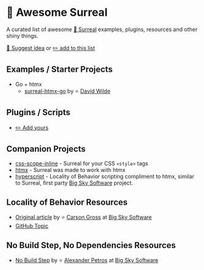 # 🗿 Awesome Surreal
A curated list of awesome [🗿 Surreal](https://github.com/gnat/surreal) examples, plugins, resources and other shiny things.

[💬 Suggest idea](https://github.com/gnat/awesome-surreal/discussions/new?category=ideas) or [✏️ add to this list](https://github.com/gnat/awesome-surreal/edit/main/README.md)

## Examples / Starter Projects
* Go + htmx
  * [surreal-htmx-go](https://github.com/davidwilde/surreal-htmx-go) by ⭐ [David Wilde](https://github.com/davidwilde)

## Plugins / Scripts
* [✏️ Add yours](https://github.com/gnat/awesome-surreal/edit/main/README.md)

## Companion Projects
* [css-scope-inline](https://github.com/gnat/css-scope-inline) - Surreal for your CSS `<style>` tags
* [htmx](https://htmx.org/) - Surreal was made to work with htmx
* [hyperscript](https://hyperscript.org/) - Locality of Behavior scripting compliment to htmx, similar to Surreal, first party [Big Sky Software](https://github.com/bigskysoftware) project.


## Locality of Behavior Resources
* [Original article](https://htmx.org/essays/locality-of-behaviour/) by ⭐ [Carson Gross](https://github.com/1cg) at [Big Sky Software](https://github.com/bigskysoftware)
* [GitHub Topic](https://github.com/topics/locality-of-behavior)

## No Build Step, No Dependencies Resources
* [No Build Step](https://htmx.org/essays/no-build-step/) by ⭐ [Alexander Petros](https://github.com/alexpetros) at [Big Sky Software](https://github.com/bigskysoftware)
